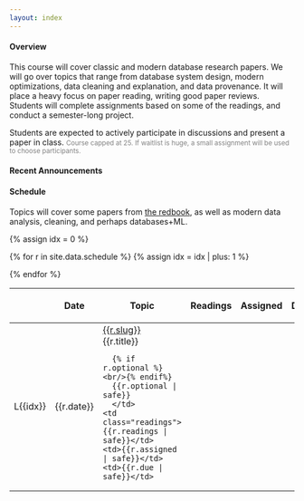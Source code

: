 ```yaml
---
layout: index
---
```



#### Overview

This course will cover classic and modern database research papers.  We will go over topics that range from database system design, modern optimizations, data cleaning and explanation, and data provenance.  It will place a heavy focus on paper reading, writing good paper reviews.  Students will complete assignments based on some of the readings, and conduct a semester-long project.

Students are expected to actively participate in discussions and present a paper in class. 
<small style="color: grey">Course capped at 25.  If waitlist is huge, a small assignment will be used to choose participants.</small>



#### Recent Announcements

#### Schedule

Topics will cover some papers from [the redbook](http://www.redbook.io), as well as modern data analysis, cleaning, and perhaps databases+ML.

<table class="table table-striped schedule">
  <thead>
  <tr>
    <th class="idx" style="width: 3em; max-width:3em;"></th>
    <th class="date" style="width: 4em; max-width: 4em;"> <p> <span>Date </span> </p> </th>
    <th style="min-width: 30%;"> <p> <span>Topic </span> </p> </th>
    <th style="width: 25%"> <p> <span>Readings </span> </p> </th>
    <th style="width: 10%;"> <p> <span>Assigned</span> </p> </th>
    <th style="width: 10%;"> <p> <span>Due</span> </p> </th>
  </tr>
  </thead>
{% assign idx = 0 %}

{% for r in site.data.schedule %}
  {% assign idx = idx | plus: 1  %}
  <tr style="background-color: {{r.color}}; ">
    <td class="idx">L{{idx}}</td>
    <td class="date">{{r.date}}</td>
    <td class="slug">
      <a href="{{r.link}}">
        {{r.slug}}
      </a> 
      <br/>
      {{r.title}}

      {% if r.optional %}<br/>{% endif%}
      {{r.optional | safe}}
      </td>
    <td class="readings">{{r.readings | safe}}</td>
    <td>{{r.assigned | safe}}</td>
    <td>{{r.due | safe}}</td>
  </tr>
{% endfor %}
</table>




